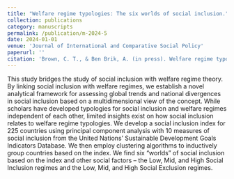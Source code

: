 ```yaml
---
title: "Welfare regime typologies: The six worlds of social inclusion."
collection: publications
category: manuscripts
permalink: /publication/m-2024-5
date: 2024-01-01
venue: 'Journal of International and Comparative Social Policy'
paperurl: ''
citation: 'Brown, C. T., & Ben Brik, A. (in press). Welfare regime typologies: The six worlds of social inclusion. Journal of International and Comparative Social Policy.'
---
```


This study bridges the study of social inclusion with welfare regime theory. By linking social inclusion with welfare regimes, we establish a novel analytical framework for assessing global trends and national divergences in social inclusion based on a multidimensional view of the concept. While scholars have developed typologies for social inclusion and welfare regimes independent of each other, limited insights exist on how social inclusion relates to welfare regime typologies. We develop a social inclusion index for 225 countries using principal component analysis with 10 measures of social inclusion from the United Nations’ Sustainable Development Goals Indicators Database. We then employ clustering algorithms to inductively group countries based on the index. We find six “worlds” of social inclusion based on the index and other social factors – the Low, Mid, and High Social Inclusion regimes and the Low, Mid, and High Social Exclusion regimes.
